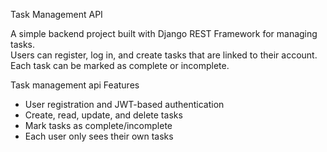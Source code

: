 Task Management API

A simple backend project built with Django REST Framework for managing tasks.  
Users can register, log in, and create tasks that are linked to their account.  
Each task can be marked as complete or incomplete.

Task management api Features
- User registration and JWT-based authentication  
- Create, read, update, and delete tasks  
- Mark tasks as complete/incomplete  
- Each user only sees their own tasks  
